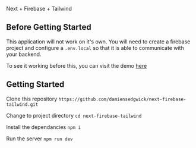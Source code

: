 Next + Firebase + Tailwind

## Before Getting Started
This application will not work on it's own. You will need to create a firebase project and configure a `.env.local` so that it is able to communicate with your backend.

To see it working before this, you can visit the demo [here](https://splendid-daffodil-c59f97.netlify.app/)

## Getting Started
Clone this repository
`https://github.com/damiensedgwick/next-firebase-tailwind.git`

Change to project directory
`cd next-firebase-tailwind`

Install the dependancies
`npm i`

Run the server
`npm run dev`
